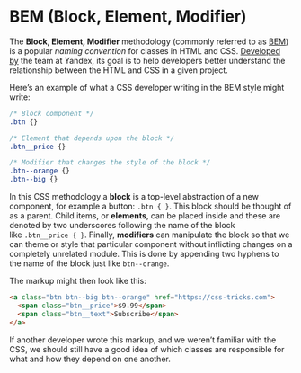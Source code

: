 # BEM (Block, Element, Modifier)



The **Block, Element, Modifier** methodology (commonly referred to as [BEM](https://en.bem.info/method)) is a popular *naming convention* for classes in HTML and CSS. [Developed by](https://en.bem.info/) the team at Yandex, its goal is to help developers better understand the relationship between the HTML and CSS in a given project.

Here’s an example of what a CSS developer writing in the BEM style might write:

```css
/* Block component */
.btn {}

/* Element that depends upon the block */ 
.btn__price {}

/* Modifier that changes the style of the block */
.btn--orange {} 
.btn--big {}
```

In this CSS methodology a **block** is a top-level abstraction of a new component, for example a button: `.btn { }`. This block should be thought of as a parent. Child items, or **elements**, can be placed inside and these are denoted by two underscores following the name of the block like `.btn__price { }`. Finally, **modifiers** can manipulate the block so that we can theme or style that particular component without inflicting changes on a completely unrelated module. This is done by appending two hyphens to the name of the block just like `btn--orange`.

The markup might then look like this:

```html
<a class="btn btn--big btn--orange" href="https://css-tricks.com">
  <span class="btn__price">$9.99</span>
  <span class="btn__text">Subscribe</span>
</a>
```

If another developer wrote this markup, and we weren’t familiar with the CSS, we should still have a good idea of which classes are responsible for what and how they depend on one another.
